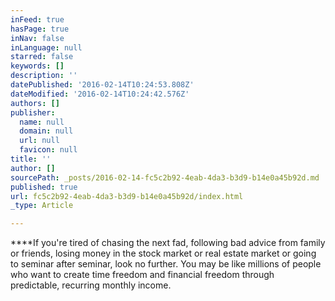 ```yaml
---
inFeed: true
hasPage: true
inNav: false
inLanguage: null
starred: false
keywords: []
description: ''
datePublished: '2016-02-14T10:24:53.808Z'
dateModified: '2016-02-14T10:24:42.576Z'
authors: []
publisher:
  name: null
  domain: null
  url: null
  favicon: null
title: ''
author: []
sourcePath: _posts/2016-02-14-fc5c2b92-4eab-4da3-b3d9-b14e0a45b92d.md
published: true
url: fc5c2b92-4eab-4da3-b3d9-b14e0a45b92d/index.html
_type: Article

---
```

****If you're tired of chasing the next fad, following bad advice from family or friends, losing money in the stock market or real estate market or going to seminar after seminar, look no further.  You may be like millions of people who want to create time freedom and financial freedom through predictable, recurring monthly income.